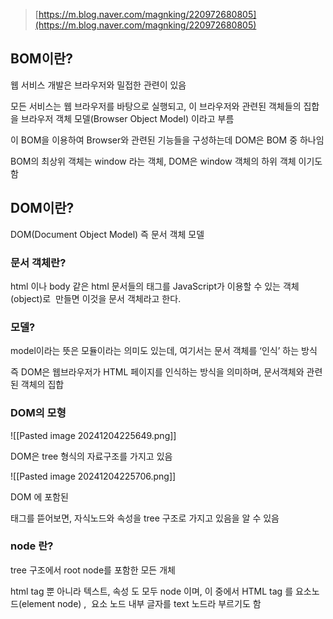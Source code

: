 
> [https://m.blog.naver.com/magnking/220972680805](https://m.blog.naver.com/magnking/220972680805)  

## BOM이란?

웹 서비스 개발은 브라우저와 밀접한 관련이 있음

모든 서비스는 웹 브라우저를 바탕으로 실행되고, 이 브라우저와 관련된 객체들의 집합을 브라우저 객체 모델(Browser Object Model) 이라고 부름

이 BOM을 이용하여 Browser와 관련된 기능들을 구성하는데 DOM은 BOM 중 하나임

  

BOM의 최상위 객체는 window 라는 객체, DOM은 window 객체의 하위 객체 이기도 함

  

## DOM이란?

DOM(Document Object Model) 즉 문서 객체 모델

### 문서 객체란?

html 이나 body 같은 html 문서들의 태그를 JavaScript가 이용할 수 있는 객체(object)로  만들면 이것을 문서 객체라고 한다.

### 모델?

model이라는 뜻은 모듈이라는 의미도 있는데, 여기서는 문서 객체를 ‘인식’ 하는 방식

  

즉 DOM은 웹브라우저가 HTML 페이지를 인식하는 방식을 의미하며, 문서객체와 관련된 객체의 집합

  

### DOM의 모형

![[Pasted image 20241204225649.png]]

DOM은 tree 형식의 자료구조를 가지고 있음

![[Pasted image 20241204225706.png]]

DOM 에 포함된 <p> 태그를 뜯어보면, 자식노드와 속성을 tree 구조로 가지고 있음을 알 수 있음

  

### node 란?

tree 구조에서 root node를 포함한 모든 개체

html tag 뿐 아니라 텍스트, 속성 도 모두 node 이며, 이 중에서 HTML tag 를 요소노드(element node) ,  요소 노드 내부 글자를 text 노드라 부르기도 함

  